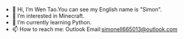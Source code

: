 - 👋 Hi, I’m Wen Tao.You can see my English name is "Simon".
- 👀 I’m interested in Minecraft.
- 🌱 I’m currently learning Python.
- 📫 How to reach me: Outlook Email:simonell665013@outlook.com

<!---
SIMON-Rao-665013/SIMON-Rao-665013 is a ✨ special ✨ repository because its `README.md` (this file) appears on your GitHub profile.
You can click the Preview link to take a look at your changes.
--->
